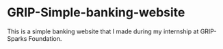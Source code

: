 # GRIP-Simple-banking-website
This is a simple banking website that I made during my internship at GRIP- Sparks Foundation.

